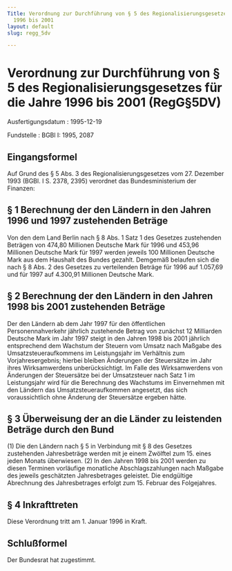 ```yaml
---
Title: Verordnung zur Durchführung von § 5 des Regionalisierungsgesetzes für die Jahre
  1996 bis 2001
layout: default
slug: regg_5dv

---
```


# Verordnung zur Durchführung von § 5 des Regionalisierungsgesetzes für die Jahre 1996 bis 2001 (RegG§5DV)

Ausfertigungsdatum
:   1995-12-19

Fundstelle
:   BGBl I: 1995, 2087



## Eingangsformel

Auf Grund des § 5 Abs. 3 des Regionalisierungsgesetzes vom 27.
Dezember 1993 (BGBl. I S. 2378, 2395) verordnet das Bundesministerium
der Finanzen:


## § 1 Berechnung der den Ländern in den Jahren 1996 und 1997 zustehenden Beträge

Von den dem Land Berlin nach § 8 Abs. 1 Satz 1 des Gesetzes
zustehenden Beträgen von 474,80 Millionen Deutsche Mark für 1996 und
453,96 Millionen Deutsche Mark für 1997 werden jeweils 100 Millionen
Deutsche Mark aus dem Haushalt des Bundes gezahlt. Demgemäß belaufen
sich die nach § 8 Abs. 2 des Gesetzes zu verteilenden Beträge für 1996
auf 1.057,69 und für 1997 auf 4.300,91 Millionen Deutsche Mark.


## § 2 Berechnung der den Ländern in den Jahren 1998 bis 2001 zustehenden Beträge

Der den Ländern ab dem Jahr 1997 für den öffentlichen
Personennahverkehr jährlich zustehende Betrag von zunächst 12
Milliarden Deutsche Mark im Jahr 1997 steigt in den Jahren 1998 bis
2001 jährlich entsprechend dem Wachstum der Steuern vom Umsatz nach
Maßgabe des Umsatzsteueraufkommens im Leistungsjahr im Verhältnis zum
Vorjahresergebnis; hierbei bleiben Änderungen der Steuersätze im Jahr
ihres Wirksamwerdens unberücksichtigt. Im Falle des Wirksamwerdens von
Änderungen der Steuersätze bei der Umsatzsteuer nach Satz 1 im
Leistungsjahr wird für die Berechnung des Wachstums im Einvernehmen
mit den Ländern das Umsatzsteueraufkommen angesetzt, das sich
voraussichtlich ohne Änderung der Steuersätze ergeben hätte.


## § 3 Überweisung der an die Länder zu leistenden Beträge durch den Bund

(1) Die den Ländern nach § 5 in Verbindung mit § 8 des Gesetzes
zustehenden Jahresbeträge werden mit je einem Zwölftel zum 15. eines
jeden Monats überwiesen. (2) In den Jahren 1998 bis 2001 werden zu
diesen Terminen vorläufige monatliche Abschlagszahlungen nach Maßgabe
des jeweils geschätzten Jahresbetrages geleistet. Die endgültige
Abrechnung des Jahresbetrages erfolgt zum 15. Februar des Folgejahres.


## § 4 Inkrafttreten

Diese Verordnung tritt am 1. Januar 1996 in Kraft.


## Schlußformel

Der Bundesrat hat zugestimmt.

